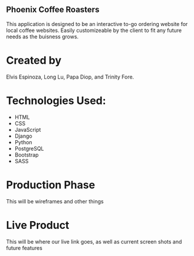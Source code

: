 ## Phoenix Coffee Roasters

 This application is designed to be an interactive to-go ordering website for local coffee websites. Easily customizeable by the client to fit any future needs as the buisness grows.

# Created by
 Elvis Espinoza, Long Lu, Papa Diop, and Trinity Fore.

 # Technologies Used:
- HTML
- CSS 
- JavaScript 
- Django 
- Python 
- PostgreSQL
- Bootstrap 
- SASS 


# Production Phase

This will be wireframes and other things

# Live Product

This will be where our live link goes, as well as current screen shots and future features 